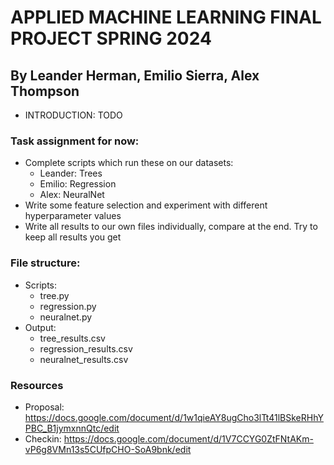 # APPLIED MACHINE LEARNING FINAL PROJECT SPRING 2024
## By Leander Herman, Emilio Sierra, Alex Thompson
- INTRODUCTION: TODO
### Task assignment for now:
- Complete scripts which run these on our datasets:
  - Leander: Trees
  - Emilio: Regression
  - Alex: NeuralNet
- Write some feature selection and experiment with different hyperparameter values
- Write all results to our own files individually, compare at the end. Try to keep all results you get
### File structure:
- Scripts:
  - tree.py
  - regression.py
  - neuralnet.py
- Output:
  - tree_results.csv
  - regression_results.csv
  - neuralnet_results.csv

### Resources
- Proposal: https://docs.google.com/document/d/1w1qieAY8ugCho3lTt41lBSkeRHhYPBC_B1jymxnnQtc/edit
- Checkin: https://docs.google.com/document/d/1V7CCYG0ZtFNtAKm-vP6g8VMn13s5CUfpCHO-SoA9bnk/edit
